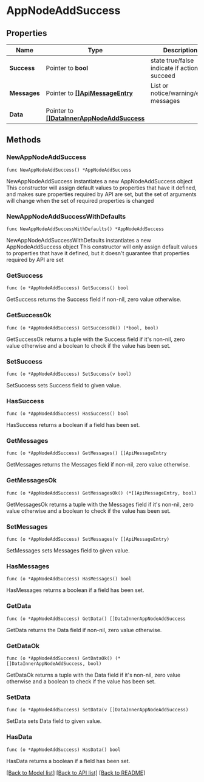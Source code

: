 # AppNodeAddSuccess

## Properties

Name | Type | Description | Notes
------------ | ------------- | ------------- | -------------
**Success** | Pointer to **bool** | state true/false indicate if action succeed | [optional] 
**Messages** | Pointer to [**[]ApiMessageEntry**](ApiMessageEntry.md) | List or notice/warning/error messages | [optional] 
**Data** | Pointer to [**[]DataInnerAppNodeAddSuccess**](DataInnerAppNodeAddSuccess.md) |  | [optional] 

## Methods

### NewAppNodeAddSuccess

`func NewAppNodeAddSuccess() *AppNodeAddSuccess`

NewAppNodeAddSuccess instantiates a new AppNodeAddSuccess object
This constructor will assign default values to properties that have it defined,
and makes sure properties required by API are set, but the set of arguments
will change when the set of required properties is changed

### NewAppNodeAddSuccessWithDefaults

`func NewAppNodeAddSuccessWithDefaults() *AppNodeAddSuccess`

NewAppNodeAddSuccessWithDefaults instantiates a new AppNodeAddSuccess object
This constructor will only assign default values to properties that have it defined,
but it doesn't guarantee that properties required by API are set

### GetSuccess

`func (o *AppNodeAddSuccess) GetSuccess() bool`

GetSuccess returns the Success field if non-nil, zero value otherwise.

### GetSuccessOk

`func (o *AppNodeAddSuccess) GetSuccessOk() (*bool, bool)`

GetSuccessOk returns a tuple with the Success field if it's non-nil, zero value otherwise
and a boolean to check if the value has been set.

### SetSuccess

`func (o *AppNodeAddSuccess) SetSuccess(v bool)`

SetSuccess sets Success field to given value.

### HasSuccess

`func (o *AppNodeAddSuccess) HasSuccess() bool`

HasSuccess returns a boolean if a field has been set.

### GetMessages

`func (o *AppNodeAddSuccess) GetMessages() []ApiMessageEntry`

GetMessages returns the Messages field if non-nil, zero value otherwise.

### GetMessagesOk

`func (o *AppNodeAddSuccess) GetMessagesOk() (*[]ApiMessageEntry, bool)`

GetMessagesOk returns a tuple with the Messages field if it's non-nil, zero value otherwise
and a boolean to check if the value has been set.

### SetMessages

`func (o *AppNodeAddSuccess) SetMessages(v []ApiMessageEntry)`

SetMessages sets Messages field to given value.

### HasMessages

`func (o *AppNodeAddSuccess) HasMessages() bool`

HasMessages returns a boolean if a field has been set.

### GetData

`func (o *AppNodeAddSuccess) GetData() []DataInnerAppNodeAddSuccess`

GetData returns the Data field if non-nil, zero value otherwise.

### GetDataOk

`func (o *AppNodeAddSuccess) GetDataOk() (*[]DataInnerAppNodeAddSuccess, bool)`

GetDataOk returns a tuple with the Data field if it's non-nil, zero value otherwise
and a boolean to check if the value has been set.

### SetData

`func (o *AppNodeAddSuccess) SetData(v []DataInnerAppNodeAddSuccess)`

SetData sets Data field to given value.

### HasData

`func (o *AppNodeAddSuccess) HasData() bool`

HasData returns a boolean if a field has been set.


[[Back to Model list]](../README.md#documentation-for-models) [[Back to API list]](../README.md#documentation-for-api-endpoints) [[Back to README]](../README.md)


